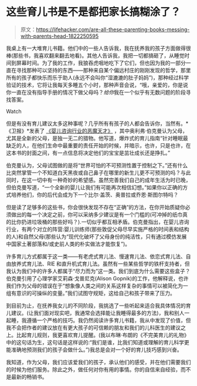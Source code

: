 # 这些育儿书是不是都把家长搞糊涂了？

> 原文：<https://lifehacker.com/are-all-these-parenting-books-messing-with-parents-head-1822250595>

我桌上有一大堆育儿书籍。他们中的一些人告诉我，我在抚养我的孩子方面做得很棒(那些书，我喜欢翻来翻去地看)。其他人告诉我，我把一切都搞砸了，从睡觉时间到屏幕时间。为了我的工作，我狼吞虎咽地吃下了它们，但也因为我的一部分一直在寻找那种可以坚持的东西——那种来自某个偏远村庄的刚刚发现的哲学，那里所有的孩子都快乐而乐于助人(永远不会叫你“湿漉漉的肚子妈妈”)，那种经过科学验证的技术，它将让我每天多睡五个小时，那种声音会说，“哦，亲爱的，你是说你一直在没有指导手册的情况下做父母吗？*给你*我在一个似乎有无数问题的阶段寻找答案。

Watch

但是有没有育儿建议太多这种事呢？几乎所有有孩子的人都会告诉你，当然有。*《卫报》*发表了 [《婴儿咨询行业的恶魔天才》](https://www.theguardian.com/news/2018/jan/16/baby-advice-books-industry-attachment-parenting) ，其中奥利弗·伯克曼认为父母，尤其是全新的父母，是独一无二的猎物。他写道，爆炸式的育儿指南“针对睡眠最缺乏的人，在他们生命中最重要的责任开始的时候，并暗示，也许，只是也许，在这本书的封面之间，有一点信息将决定他们的宝宝是茁壮成长还是挣扎。”

伯克曼认为，父母试图做的是将“世界可怕的不可预测性置于控制之下。”还有什么比突然掌管一个不知道白天黑夜或自己鼻子在哪里的新生儿更不可预测的吗？与此同时，在这一切中有一种奇妙的希望感。虽然完善我们自己的成年生活为时已晚，但伯克曼写道，“一个全新的婴儿让我们有可能再次相信幻想。”如果你以正确的方式培养他们，你的后代会成为下一个比尔·盖茨、奥普拉或乔恩·斯图尔特吗？

但是读了足够多的这些书，你会很快发现不存在“正确”的方法，在你开始质疑你必须做出的每一个决定之前，你可以采纳多少建议是有一个门槛的(可冲掉的纸巾真的比你扔进垃圾桶的那些好吗？).一切似乎都互相矛盾。伯克曼指出，在婴儿咨询行业，有两个对立的阵营:婴儿训练师(那些敦促父母尽早实施严格的时间表和结构的人)和自然父母(那些认为“现代化破坏了父母身份的纯洁性，只有通过模仿发展中国家土著部落和/或史前人类的朴实做法才能恢复”)。

许多育儿方式都属于这一类——有老虎式育儿法、慢速育儿法、依恋式育儿法、自由放养式育儿法、RIE 和直升机式育儿法。虽然有一些某些哲学的铁杆支持者，但我认为我们中的许多人都属于“尽力而为”这一类。我们到底为什么需要这些盒子？伯克曼引用了心理学家艾莉森·戈普尼克(Alison Gopnik)的工作，他解释说，也许我们作为父母的错误在于“想象像人类之间的关系这样复杂的事情可以被简化为一组有意识的可操纵的变量。”我们试图守规矩，这给自己和孩子带来了压力。

到目前为止，在抚养我女儿的不同阶段，我挑选了一些听起来适合我具体情况的育儿建议。(让我们面对现实吧，我通常会选择能让我睡得最多的方法)，我和别人一起睡，我遵循一个严格的技巧。我仍然阅读许多育儿书籍，我从中发现了价值，但我不会把作者的建议放在有更大孩子的可信赖的朋友和我们的儿科医生的建议之上。比起育儿规则，我更喜欢育儿提醒。(我以布琳·布朗的《不完美育儿的礼物》中的这句话为生，这句话是这样说的:“我们是谁，比我们知道或理解的育儿科学更能准确地预测我们的孩子会做什么。”)我总是会对一个好的育儿技巧感到兴奋。

我知道，作为父母，我们应该爱我们的孩子，承认他们的感受，并在他们需要我们的时候为他们服务。除此之外，做任何对你有用的事情。你的自信来自经验，而不是最新的畅销书。